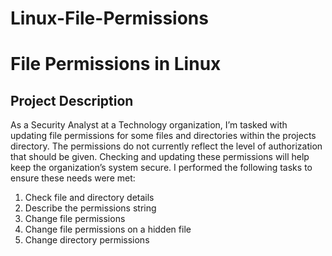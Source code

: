 # Linux-File-Permissions
# File Permissions in Linux

## Project Description

As a Security Analyst at a Technology organization, I’m tasked with updating file permissions for some files and directories within the projects directory. The permissions do not currently reflect the level of authorization that should be given. Checking and updating these permissions will help keep the organization’s system secure. I performed the following tasks to ensure these needs were met:

1. Check file and directory details
2. Describe the permissions string
3. Change file permissions
4. Change file permissions on a hidden file
5. Change directory permissions


